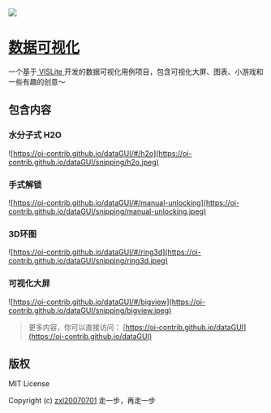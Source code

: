 <img src="https://oi-contrib.github.io/dataGUI/logo.png">

# [数据可视化](https://github.com/oi-contrib/dataGUI)
一个基于[ VISLite ](https://github.com/oi-contrib/VISLite)开发的数据可视化用例项目，包含可视化大屏、图表、小游戏和一些有趣的创意～

## 包含内容

### 水分子式 H2O

![https://oi-contrib.github.io/dataGUI/#/h2o](https://oi-contrib.github.io/dataGUI/snipping/h2o.jpeg)

### 手式解锁

![https://oi-contrib.github.io/dataGUI/#/manual-unlocking](https://oi-contrib.github.io/dataGUI/snipping/manual-unlocking.jpeg)

### 3D环图

![https://oi-contrib.github.io/dataGUI/#/ring3d](https://oi-contrib.github.io/dataGUI/snipping/ring3d.jpeg)

### 可视化大屏

![https://oi-contrib.github.io/dataGUI/#/bigview](https://oi-contrib.github.io/dataGUI/snipping/bigview.jpeg)

> 更多内容，你可以直接访问： [https://oi-contrib.github.io/dataGUI](https://oi-contrib.github.io/dataGUI)

## 版权

MIT License

Copyright (c) [zxl20070701](https://zxl20070701.github.io/notebook/home.html) 走一步，再走一步